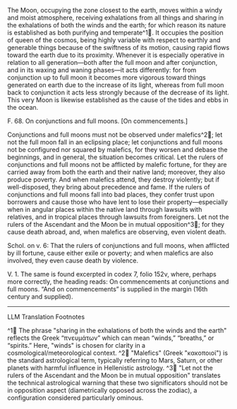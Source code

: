 The Moon, occupying the zone closest to the earth, moves within a windy and moist atmosphere, receiving exhalations from all things and sharing in the exhalations of both the winds and the earth; for which reason its nature is established as both purifying and temperate^1🤖. It occupies the position of queen of the cosmos, being highly variable with respect to earthly and generable things because of the swiftness of its motion, causing rapid flows toward the earth due to its proximity. Whenever it is especially operative in relation to all generation—both after the full moon and after conjunction, and in its waxing and waning phases—it acts differently: for from conjunction up to full moon it becomes more vigorous toward things generated on earth due to the increase of its light, whereas from full moon back to conjunction it acts less strongly because of the decrease of its light. This very Moon is likewise established as the cause of the tides and ebbs in the ocean.

F. 68. On conjunctions and full moons. [On commencements.]

Conjunctions and full moons must not be observed under malefics^2🤖; let not the full moon fall in an eclipsing place; let conjunctions and full moons not be configured nor squared by malefics, for they worsen and debase the beginnings, and in general, the situation becomes critical. Let the rulers of conjunctions and full moons not be afflicted by malefic fortune, for they are carried away from both the earth and their native land; moreover, they also produce poverty. And when malefics attend, they destroy violently; but if well-disposed, they bring about precedence and fame. If the rulers of conjunctions and full moons fall into bad places, they confer trust upon borrowers and cause those who have lent to lose their property—especially when in angular places within the native land through lawsuits with relatives, and in tropical places through lawsuits from foreigners. Let not the rulers of the Ascendant and the Moon be in mutual opposition^3🤖; for they cause death abroad, and, when malefics are observing, even violent death.

Schol. on v. 6: That the rulers of conjunctions and full moons, when afflicted by ill fortune, cause either exile or poverty; and when malefics are also involved, they even cause death by violence.

V. 1. The same is found excerpted in codex 7, folio 152v, where, perhaps more correctly, the heading reads: On commencements at conjunctions and full moons. “And on commencements” is supplied in the margin (16th century and supplied).

---

LLM Translation Footnotes

^1🤖 The phrase "sharing in the exhalations of both the winds and the earth" reflects the Greek “πνευμάτων” which can mean “winds,” “breaths,” or “spirits.” Here, "winds" is chosen for clarity in a cosmological/meteorological context.
^2🤖 "Malefics" (Greek "κακοποιοί") is the standard astrological term, typically referring to Mars, Saturn, or other planets with harmful influence in Hellenistic astrology.
^3🤖 "Let not the rulers of the Ascendant and the Moon be in mutual opposition" translates the technical astrological warning that these two significators should not be in opposition aspect (diametrically opposed across the zodiac), a configuration considered particularly ominous.